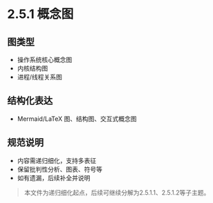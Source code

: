 # 2.5.1 概念图

## 图类型

- 操作系统核心概念图
- 内核结构图
- 进程/线程关系图

## 结构化表达

- Mermaid/LaTeX 图、结构图、交互式概念图

## 规范说明

- 内容需递归细化，支持多表征
- 保留批判性分析、图表、符号等
- 如有遗漏，后续补全并说明

> 本文件为递归细化起点，后续可继续分解为2.5.1.1、2.5.1.2等子主题。
